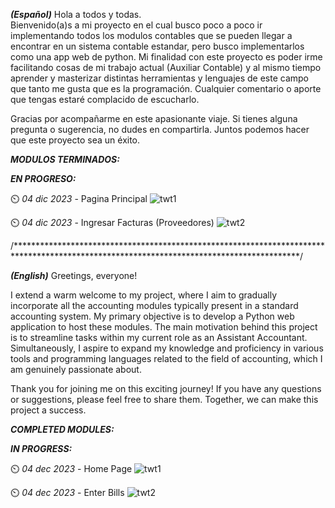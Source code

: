 _**(Español)**_
Hola a todos y todas.  
Bienvenido(a)s a mi proyecto en el cual busco poco a poco ir implementando todos los modulos contables que se 
pueden llegar a encontrar en un sistema contable estandar, pero busco implementarlos como una app web de python.
Mi finalidad con este proyecto es poder irme facilitando cosas de mi trabajo actual (Auxiliar Contable) y al mismo 
tiempo aprender y masterizar distintas herramientas y lenguajes de este campo que tanto me gusta que es la programación.
Cualquier comentario o aporte que tengas estaré complacido de escucharlo. 

Gracias por acompañarme en este apasionante viaje. Si tienes alguna pregunta o sugerencia, no dudes en compartirla. Juntos podemos hacer que este proyecto sea un éxito.

_**MODULOS TERMINADOS:**_

 

_**EN PROGRESO:**_

⏲️ _04 dic 2023_ - Pagina Principal
![twt1](https://github.com/JonthLever/ISR-TAX/assets/121318635/3787339f-6626-40d3-bdbd-3decb779f53d)


⏲️ _04 dic 2023_ - Ingresar Facturas (Proveedores)
![twt2](https://github.com/JonthLever/ISR-TAX/assets/121318635/c85ed571-a606-4de9-bf02-1b11593595fb)



/*****************************************************************************************************************************************/


_**(English)**_
Greetings, everyone!

I extend a warm welcome to my project, where I aim to gradually incorporate all the accounting modules typically present in 
a standard accounting system. My primary objective is to develop a Python web application to host these modules.
The main motivation behind this project is to streamline tasks within my current role as an Assistant Accountant. 
Simultaneously, I aspire to expand my knowledge and proficiency in various tools and programming languages related 
to the field of accounting, which I am genuinely passionate about.

Thank you for joining me on this exciting journey! If you have any questions or suggestions, please feel free to share them. Together, we can make this project a success.

_**COMPLETED MODULES:**_



_**IN PROGRESS:**_

⏲️ _04 dec 2023_ - Home Page
![twt1](https://github.com/JonthLever/ISR-TAX/assets/121318635/50cf56bb-eb91-448f-8eb8-b68443d3155d)


⏲️ _04 dec 2023_ - Enter Bills
![twt2](https://github.com/JonthLever/ISR-TAX/assets/121318635/48cd35a9-cca8-46eb-ad08-c07fc802c33c)

